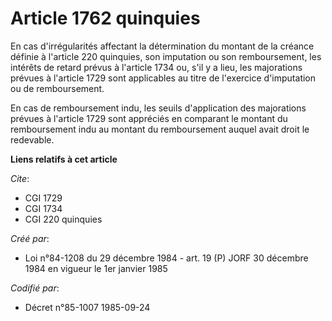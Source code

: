 # Article 1762 quinquies

En cas d'irrégularités affectant la détermination du montant de la créance définie à l'article 220 quinquies, son imputation
ou son remboursement, les intérêts de retard prévus à l'article 1734 ou, s'il y a lieu, les majorations prévues à l'article
1729 sont applicables au titre de l'exercice d'imputation ou de remboursement.

En cas de remboursement indu, les seuils d'application des majorations prévues à l'article 1729 sont appréciés en comparant
le montant du remboursement indu au montant du remboursement auquel avait droit le redevable.

**Liens relatifs à cet article**

_Cite_:

  - CGI 1729
  - CGI 1734
  - CGI 220 quinquies

_Créé par_:

  - Loi n°84-1208 du 29 décembre 1984 - art. 19 (P) JORF 30 décembre 1984 en vigueur le 1er janvier 1985

_Codifié par_:

  - Décret n°85-1007 1985-09-24
